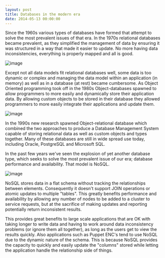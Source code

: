 ```yaml
---
layout: post
title: Databases in the modern era
date: 2014-05-13 00:00:00
---
```


Since the 1960s various types of databases have formed that attempt to solve the most prevalent issues of that era. In the 1970s relational databases became prevalent, as they simplified the management of data by ensuring it was structured in a way that made it easier to update. No more having data inconsistencies, everything is properly mapped and all is good.

![image](https://31.media.tumblr.com/183200a8a006c092fd3d556c838611b4/tumblr_inline_n5ihut0pTh1s54kjo.jpg)

Except not all data models fit relational databases well, some data is too dynamic or complex and managing the data model within an application (in memory) as well as in a database (at rest) became cumbersome. As Object Oriented programming took off in the 1980s Object-databases spawned to allow programmers to more easily and dynamically store their application data. By allowing custom objects to be stored in their database they allowed programmers to more easily integrate their applications and update them.

![image](https://31.media.tumblr.com/8449168556bc9754f9b4832c5b8798c7/tumblr_inline_n5ihweDZGf1s54kjo.jpg)

In the 1990s new research spawned Object-relational database which combined the two approaches to produce a Database Management System capable of storing relational data as well as custom objects and types together. Many of these databases are still in wide spread use today, including Oracle, PostgreSQL and Microsoft SQL.

In the past few years we've seen the explosion of yet another database type, which seeks to solve the most prevalent issue of our era; database performance and availability. That model is NoSQL.

![image](https://31.media.tumblr.com/fa69ffd46292fe6056156e3d7a15bedc/tumblr_inline_n5ik3ybohj1s54kjo.jpg)

NoSQL stores data in a flat schema without tracking the relationships between elements. Consequently it doesn't support JOIN operations or atomic updates to multiple "tables". This greatly benefits performance and availability by allowing any number of nodes to be added to a cluster to service requests, but at the sacrifice of making updates and reporting potentially return inconsistent results.

This provides great benefits to large scale applications that are OK with taking longer to write data and having to work around data inconsistency problems (or ignore them all together), as long as the users get to view the results quickly. Also applications such as Puppet ENC's tend to use NoSQL due to the dynamic nature of the schema. This is because NoSQL provides the capacity to quickly and easily update the "columns" stored while letting the application handle the relationship side of things.
